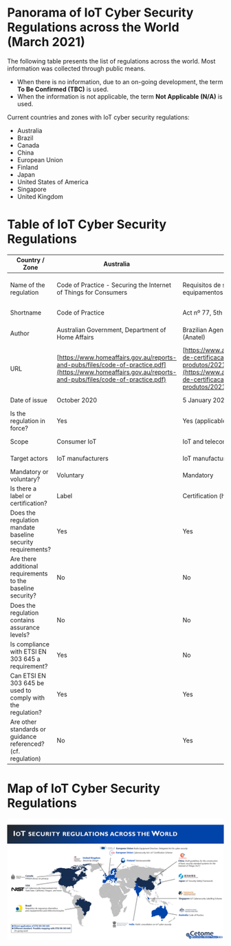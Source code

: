 # Panorama of IoT Cyber Security Regulations across the World (March 2021)
The following table presents the list of regulations across the world.
Most information was collected through public means.

- When there is no information, due to an on-going development, the term **To Be Confirmed (TBC)** is used.
- When the information is not applicable, the term **Not Applicable (N/A)** is used.

Current countries and zones with IoT cyber security regulations:
- Australia
- Brazil
- Canada
- China
- European Union
- Finland
- Japan
- United States of America
- Singapore
- United Kingdom

# Table of IoT Cyber Security Regulations

| Country / Zone                                               | Australia                                                                                                                                                | Brazil                                                                                                                                                                           | Canada                                                                                                                               | China                                                                                                                                                                         | European Union                                                                                                                                              | European Union                                                                                                                                              | Finland                                                            | India                                     | Japan                                                                                                                                          | United State of America                                                                                                      | United Kingdom                                                      |
| ------------------------------------------------------------ | -------------------------------------------------------------------------------------------------------------------------------------------------------- | -------------------------------------------------------------------------------------------------------------------------------------------------------------------------------- | ------------------------------------------------------------------------------------------------------------------------------------ | ----------------------------------------------------------------------------------------------------------------------------------------------------------------------------- | ----------------------------------------------------------------------------------------------------------------------------------------------------------- | ----------------------------------------------------------------------------------------------------------------------------------------------------------- | ------------------------------------------------------------------ | ----------------------------------------- | ---------------------------------------------------------------------------------------------------------------------------------------------- | ---------------------------------------------------------------------------------------------------------------------------- | ------------------------------------------------------------------- |
| Name of the regulation                                       | Code of Practice - Securing the Internet of Things for Consumers                                                                                         | Requisitos de segurança cibernética para equipamentos para telecomunicações                                                                                                      | Personal Information Protection and Electronic Documents Act                                                                         | Draft guidelines for the construction of basic security standard systems for the Internet of Things ('IoT')                                                                   | Regulation (EU) 2019/881                                                                                                                                    | Articles 3(3)(e) and (f) of the Radio Equipment Directive 2014/53/EU                                                                                        | Tietoturvamerkki                                                   | Public consultation on IoT cyber security | IoT Security Safety Framework                                                                                                                  | H.R. 1668 - IoT Cybersecurity Improvement Act of 2020                                                                        | Proposals for regulating consumer smart product cyber security      |
| Shortname                                                    | Code of Practice                                                                                                                                         | Act nº 77, 5th of January 2021                                                                                                                                                   | PIPEDA                                                                                                                               | IoT cybersecurity guidelines                                                                                                                                                  | CyberSecurity act                                                                                                                                           | RED                                                                                                                                                         | Finnish Cybersecurity Label                                        | N/A                                       | IoT-SSF                                                                                                                                        | IoT Cybersecurity Improvement Act of 2020                                                                                    | Secure by Design                                                    |
| Author                                                       | Australian Government, Department of Home Affairs                                                                                                        | Brazilian Agency of Telecommunications (Anatel)                                                                                                                                  | Office of the Privacy Commissioner of Canada                                                                                         | Ministry of Industry and Information Technology (MIIT)                                                                                                                        | European Commission                                                                                                                                         | European Commission                                                                                                                                         | Finnish transport and communication agency (Traficom)              | N/A                                       | Ministry of Economy, Trade and Industry (METI)                                                                                                 | Congress                                                                                                                     | Department for Digital, Media, Culture and Science                  |
| URL                                                          | [https://www.homeaffairs.gov.au/reports-and-pubs/files/code-of-practice.pdf](https://www.homeaffairs.gov.au/reports-and-pubs/files/code-of-practice.pdf) | [https://www.anatel.gov.br/legislacao/atos-de-certificacao-de-produtos/2021/1505-ato-77](https://www.anatel.gov.br/legislacao/atos-de-certificacao-de-produtos/2021/1505-ato-77) | [https://www.priv.gc.ca/en/privacy-topics/technology/gd\_iot\_man/](https://www.priv.gc.ca/en/privacy-topics/technology/gd_iot_man/) | [https://www.miit.gov.cn/gzcy/yjzj/art/2021/art\_de99ecee64884ecda932604c32631b76.html](https://www.miit.gov.cn/gzcy/yjzj/art/2021/art_de99ecee64884ecda932604c32631b76.html) | [https://ec.europa.eu/growth/sectors/electrical-engineering/red-directive\_en](https://ec.europa.eu/growth/sectors/electrical-engineering/red-directive_en) | [https://ec.europa.eu/growth/sectors/electrical-engineering/red-directive\_en](https://ec.europa.eu/growth/sectors/electrical-engineering/red-directive_en) | [https://tietoturvamerkki.fi/en/](https://tietoturvamerkki.fi/en/) | N/A                                       | [https://www.meti.go.jp/policy/netsecurity/wg1/IoT-SSF\_ver1.0\_eng.pdf](https://www.meti.go.jp/policy/netsecurity/wg1/IoT-SSF_ver1.0_eng.pdf) | [https://www.congress.gov/bill/116th-congress/house-bill/1668](https://www.congress.gov/bill/116th-congress/house-bill/1668) | https://www.csa.gov.sg/programmes/cybersecurity-labelling/about-cls |
| Date of issue                                                | October 2020                                                                                                                                             | 5 January 2021                                                                                                                                                                   | August 2020                                                                                                                          | On-going work                                                                                                                                                                 | On-going work for IoT                                                                                                                                       | On-going work for cybersecurity                                                                                                                             | 2020                                                               | On-going work                             | 5 November 2020                                                                                                                                | 12 April 2020                                                                                                                | On-going work                                                       |
| Is the regulation in force?                                  | Yes                                                                                                                                                      | Yes (applicable from 4 July 2021)                                                                                                                                                | Yes                                                                                                                                  | No                                                                                                                                                                            | Yes (not applicable to IoT yet)                                                                                                                             | No                                                                                                                                                          | Yes                                                                | No                                        | Yes                                                                                                                                            | Yes                                                                                                                          | No                                                                  |
| Scope                                                        | Consumer IoT                                                                                                                                             | IoT and telecommunication equipment                                                                                                                                              | All IoT systems (privacy-focused)                                                                                                    | All IoT systems                                                                                                                                                               | All IoT systems                                                                                                                                             | Radio devices which are internet-connected, Toy devices, Wearable devices (TBC)                                                                             | Consumer IoT                                                       | Consumer IoT                              | All IoT devices and systems                                                                                                                    | All IoT devices and systems                                                                                                  | Consumer IoT                                                        |
| Target actors                                                | IoT manufacturers                                                                                                                                        | IoT manufacturers, IoT suppliers                                                                                                                                                 | IoT manufacturers                                                                                                                    | IoT manufacturers                                                                                                                                                             | IoT manufacturers                                                                                                                                           | IoT manufacturers                                                                                                                                           | IoT manufacturers                                                  | IoT manufacturers                         | IoT manufacturers                                                                                                                              | Federal agencies owning or controlling IoT devices and systems                                                               | IoT manufacturers (producers) and distributors                      |
| Mandatory or voluntary?                                      | Voluntary                                                                                                                                                | Mandatory                                                                                                                                                                        | Mandatory                                                                                                                            | Mandatory                                                                                                                                                                     | Voluntary                                                                                                                                                   | Mandatory (TBC)                                                                                                                                             | Voluntary                                                          | TBC                                       | Voluntary                                                                                                                                      | Mandatory                                                                                                                    | Mandatory                                                           |
| Is there a label or certification?                           | Label                                                                                                                                                    | Certification (homologation)                                                                                                                                                     | No                                                                                                                                   | Certification                                                                                                                                                                 | Certification                                                                                                                                               | No                                                                                                                                                          | Label                                                              | Label                                     | No                                                                                                                                             | No                                                                                                                           | Label                                                               |
| Does the regulation mandate baseline security requirements?  | Yes                                                                                                                                                      | Yes                                                                                                                                                                              | Yes                                                                                                                                  | Yes                                                                                                                                                                           | Yes                                                                                                                                                         | Yes                                                                                                                                                         | Yes                                                                | TBC                                       | No                                                                                                                                             | Yes                                                                                                                          | Yes                                                                 |
| Are there additional requirements to the baseline security?  | No                                                                                                                                                       | No                                                                                                                                                                               | Yes                                                                                                                                  | Yes                                                                                                                                                                           | No                                                                                                                                                          | No                                                                                                                                                          | Yes                                                                | TBC                                       | N/A                                                                                                                                            | Yes                                                                                                                          | Yes                                                                 |
| Does the regulation contains assurance levels?               | No                                                                                                                                                       | No                                                                                                                                                                               | No                                                                                                                                   | TBC                                                                                                                                                                           | Yes                                                                                                                                                         | No                                                                                                                                                          | Yes                                                                | TBC                                       | N/A                                                                                                                                            | No                                                                                                                           | No (TBC)                                                            |
| Is compliance with ETSI EN 303 645 a requirement?            | Yes                                                                                                                                                      | No                                                                                                                                                                               | No                                                                                                                                   | No                                                                                                                                                                            | Yes (TBC)                                                                                                                                                   | No                                                                                                                                                          | Yes                                                                | TBC                                       | No                                                                                                                                             | No                                                                                                                           | Yes                                                                 |
| Can ETSI EN 303 645 be used to comply with the regulation?   | Yes                                                                                                                                                      | Yes                                                                                                                                                                              | Yes                                                                                                                                  | Yes                                                                                                                                                                           | Yes                                                                                                                                                         | Yes                                                                                                                                                         | Yes                                                                | Yes                                       | Yes                                                                                                                                            | Partially                                                                                                                    | Yes                                                                 |
| Are other standards or guidance referenced? (cf. regulation) | No                                                                                                                                                       | Yes                                                                                                                                                                              | Yes                                                                                                                                  | Yes                                                                                                                                                                           | No                                                                                                                                                          | No                                                                                                                                                          | Yes                                                                | TBC                                       | Yes                                                                                                                                            | Yes                                                                                                                          | No                                                                  |


# Map of IoT Cyber Security Regulations
![map](map.png)
